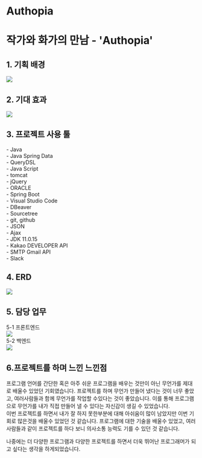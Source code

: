# Authopia

<h1>작가와 화가의 만남 - 'Authopia'</h1>


<h2>1. 기획 배경</h2>
<img src="https://i.esdrop.com/d/f/TPDhJgaOpy/QDg5AG5A5b.png">

<h2>2. 기대 효과</h2>
<img src="https://i.esdrop.com/d/f/TPDhJgaOpy/kVoCfWpq6y.png">

<h2>3. 프로젝트 사용 툴</h2>
- Java<br>
- Java Spring Data<br>
- QueryDSL<br>
- Java Script<br>
- tomcat<br>
- jQuery<br>
- ORACLE<br>
- Spring Boot<br>
- Visual Studio Code<br>
- DBeaver<br>
- Sourcetree<br>
- git, github<br>
- JSON<br>
- Ajax<br>
- JDK 11.0.15<br>
- Kakao DEVELOPER API<br>
- SMTP Gmail API<br>
- Slack<br>

<h2>4. ERD</h2>
<img src="https://i.esdrop.com/d/f/TPDhJgaOpy/NQOlBBYB5L.png">

 
<h2>5. 담당 업무</h2>
5-1 프론트엔드<br>
<img src="https://i.esdrop.com/d/f/TPDhJgaOpy/S77m4Hs6g4.png">
<br>
5-2 백엔드<br>
<img src="https://i.esdrop.com/d/f/TPDhJgaOpy/0dvsCbCC4H.png">

<h2>6.프로젝트를 하며 느낀 느낀점</h2>
프로그램 언어를 간단한 혹은 아주 쉬운 프로그램을 배우는 것만이 아닌 무언가를 제대로 배울수 있었던 기회였습니다. 프로젝트를 하며 무언가 만들어 냈다는 것이 너무 좋았고, 여러사람들과 함께 무언가를 작업할 수있다는 것이 좋았습니다. 이를 통해 프로그램으로 무언가를 내가 직접 만들어 낼 수 있다는 자신감이 생길 수 있었습니다. 
<br>
이번 프로젝트를 하면서 내가 잘 하지 못한부분에 대해 아쉬움이 많이 남았지만 이번 기회로 많은것을 배울수 있었던 것 같습니다. 프로그램에 대한 기술을 배울수 있었고, 여러사람들과 같이 프로젝트를 하다 보니 의사소통 능력도 기를 수 있던 것 같습니다. 

나중에는 더 다양한 프로그램과 다양한 프로젝트를 하면서 더욱 뛰어난 프로그래머가 되고 싶다는 생각을 하게되었습니다.

